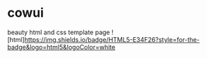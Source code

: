 # cowui
beauty html and css template page
![html]https://img.shields.io/badge/HTML5-E34F26?style=for-the-badge&logo=html5&logoColor=white

